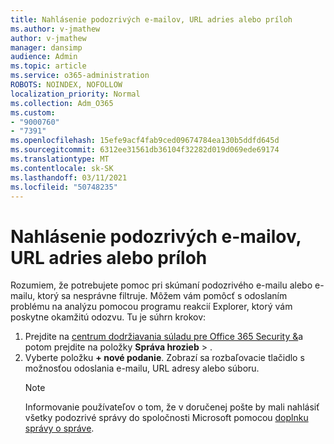 ```yaml
---
title: Nahlásenie podozrivých e-mailov, URL adries alebo príloh
ms.author: v-jmathew
author: v-jmathew
manager: dansimp
audience: Admin
ms.topic: article
ms.service: o365-administration
ROBOTS: NOINDEX, NOFOLLOW
localization_priority: Normal
ms.collection: Adm_O365
ms.custom:
- "9000760"
- "7391"
ms.openlocfilehash: 15efe9acf4fab9ced09674784ea130b5ddfd645d
ms.sourcegitcommit: 6312ee31561db36104f32282d019d069ede69174
ms.translationtype: MT
ms.contentlocale: sk-SK
ms.lasthandoff: 03/11/2021
ms.locfileid: "50748235"
---
```

# <a name="report-suspicious-emails-urls-or-attachments"></a>Nahlásenie podozrivých e-mailov, URL adries alebo príloh

Rozumiem, že potrebujete pomoc pri skúmaní podozrivého e-mailu alebo e-mailu, ktorý sa nesprávne filtruje. Môžem vám pomôcť s odoslaním problému na analýzu pomocou programu reakcií Explorer, ktorý vám poskytne okamžitú odozvu. Tu je súhrn krokov:

1. Prejdite na [centrum dodržiavania súladu pre Office 365 Security &](https://go.microsoft.com/fwlink/p/?linkid=2077143)a potom prejdite na položky **Správa hrozieb**  >  [](https://go.microsoft.com/fwlink/?linkid=2101521).
2. Vyberte položku **+ nové podanie**. Zobrazí sa rozbaľovacie tlačidlo s možnosťou odoslania e-mailu, URL adresy alebo súboru.
    > [!NOTE]
    > Informovanie používateľov o tom, že v doručenej pošte by mali nahlásiť všetky podozrivé správy do spoločnosti Microsoft pomocou [doplnku správy o správe](https://go.microsoft.com/fwlink/?linkid=2092385).
